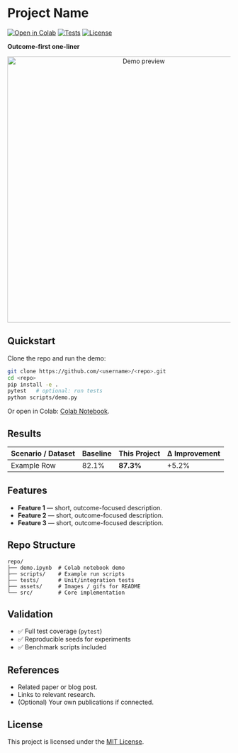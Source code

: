 # Project Name

[![Open in Colab](https://colab.research.google.com/assets/colab-badge.svg)](<YOUR-COLAB-LINK>)
[![Tests](https://img.shields.io/badge/tests-passing-brightgreen)](tests/)
[![License](https://img.shields.io/github/license/<username>/<repo>)](LICENSE)

**Outcome-first one-liner**

[e.g., “Sharpness-Aware Minimization in PyTorch: +5.2% accuracy over SGD, 4.4× faster training, fully reproducible”]: #

<p align="center">
  <img src="assets/preview.gif" alt="Demo preview" width="600">
</p>

## Quickstart

Clone the repo and run the demo:

```bash
git clone https://github.com/<username>/<repo>.git
cd <repo>
pip install -e .
pytest   # optional: run tests
python scripts/demo.py
```

Or open in Colab: [Colab Notebook](<YOUR-COLAB-LINK>).

## Results

| Scenario / Dataset | Baseline | This Project | Δ Improvement |
|--------------------|----------|--------------|---------------|
| Example Row        | 82.1%    | **87.3%**    | +5.2%         |

## Features

- **Feature 1** — short, outcome-focused description.
- **Feature 2** — short, outcome-focused description.
- **Feature 3** — short, outcome-focused description.

## Repo Structure

```plaintext
repo/
├── demo.ipynb  # Colab notebook demo
├── scripts/    # Example run scripts
├── tests/      # Unit/integration tests
├── assets/     # Images / gifs for README
└── src/        # Core implementation
```

## Validation

- ✅ Full test coverage (`pytest`)
- ✅ Reproducible seeds for experiments
- ✅ Benchmark scripts included

## References

- Related paper or blog post.
- Links to relevant research.
- (Optional) Your own publications if connected.

## License

This project is licensed under the [MIT License](LICENSE).
